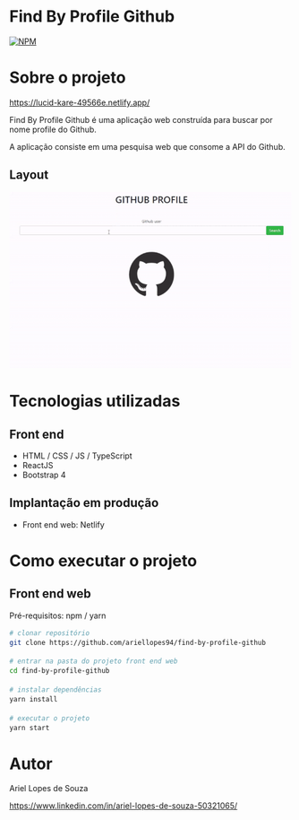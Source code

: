 # Find By Profile Github
[![NPM](https://img.shields.io/npm/l/react)](https://github.com/ariellopes94/find-by-profile-github/blob/main/LICENSE) 

# Sobre o projeto

https://lucid-kare-49566e.netlify.app/

Find By Profile Github é uma aplicação web construída para buscar por nome profile do Github.

A aplicação consiste em uma pesquisa web que consome a API do Github.

## Layout
![Web 1](https://raw.githubusercontent.com/ariellopes94/imagens-para-readme/master/Find%20By%20Profile%20Github/gif%20github.gif)

# Tecnologias utilizadas

## Front end
- HTML / CSS / JS / TypeScript
- ReactJS
- Bootstrap 4

## Implantação em produção
- Front end web: Netlify

# Como executar o projeto



## Front end web
Pré-requisitos: npm / yarn

```bash
# clonar repositório
git clone https://github.com/ariellopes94/find-by-profile-github

# entrar na pasta do projeto front end web
cd find-by-profile-github

# instalar dependências
yarn install

# executar o projeto
yarn start
```

# Autor

Ariel Lopes de Souza

https://www.linkedin.com/in/ariel-lopes-de-souza-50321065/

